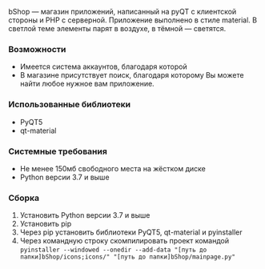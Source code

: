 bShop — магазин приложений, написанный на pyQT с клиентской стороны и PHP с серверной. 
Приложение выполнено в стиле material. В светлой теме элементы парят в воздухе, в тёмной — светятся.


### Возможности
* Имеется система аккаунтов, благодаря которой
* В магазине присутствует поиск, благодаря которому Вы можете найти любое нужное вам приложение.

### Использованные библиотеки
* PyQT5
* qt-material

### Системные требования
* Не менее 150мб свободного места на жёстком диске
* Python версии 3.7 и выше

### Сборка
1. Установить Python версии 3.7 и выше
2. Установить рip
3. Через pip установить библиотеки PyQT5, qt-material и pyinstaller
4. Через командную строку скомпилировать проект командой `pyinstaller --windowed --onedir --add-data "[путь до папки]bShop/icons;icons/" "[путь до папки]bShop/mainpage.py"`
